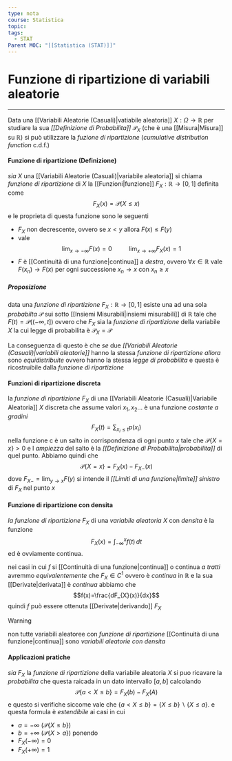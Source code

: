 ```yaml
---
type: nota
course: Statistica
topic: 
tags:
  - STAT
Parent MOC: "[[Statistica (STAT)]]"
---
```

# Funzione di ripartizione di variabili aleatorie
---
Data una [[Variabili Aleatorie (Casuali)|vatiabile aleatoria]] $X:\Omega \rightarrow \mathbb{R}$  per studiare la sua _[[Definizione di Probabilita]]_ $\mathcal{P}_{X}$  (che è una [[Misura|Misura]] su $\mathbb{R}$) si può utilizzare la _fuzione di ripartizione_ (_cumulative distribution function_ c.d.f.) 

#### Funzione di ripartizione (Definizione)
_sia_ $X$ una [[Variabili Aleatorie (Casuali)|variabile aleatoria]] si chiama _funzione di ripartizione_ di $X$ la [[Funzioni|funzione]] $F_{X}: \mathbb{R} \rightarrow[0,1]$ definita come $$F_{X}(x)=\mathcal{P}(X \leq x)$$e le proprieta di questa funzione sono le seguenti
- $F_{X}$  non decrescente, ovvero se $x<y$ allora $F(x) \leq F(y)$
- vale$$\lim_{ x \to -\infty } F(x)=0 \ \ \ \ \ \ \ \ \ \ \lim_{ x \to +\infty }F_{X}(x)=1 $$
- $F$ è [[Continuità di una funzione|continua]] a _destra_, ovvero $\forall x \in \mathbb{R}$ vale $F(x_{n})\rightarrow F(x)$ per ogni successione $x_{n}\rightarrow x$ con $x_{n}\geq x$


##### Proposizione
data una _funzione di ripartizione_ $F_{X}:\mathbb{R} \rightarrow [0,1]$ esiste una ad una sola _probabilta_ $\mathcal{P}$ sui sotto [[Insiemi Misurabili|insiemi misurabili]] di $\mathbb{R}$ tale che $F(t)=\mathcal{P}((-\infty,t])$ ovvero che $F_{X}$ sia la _funzione di ripartizione_ della variabile $X$ la cui legge di probabilita è $\mathcal{P}_{X}=\mathcal{P}$ 


La conseguenza di questo è che _se_ due _[[Variabili Aleatorie (Casuali)|variabili aleatorie]]_ hanno la stessa _funzione di ripartizione_ _allora_ sono _equidistribuite_ ovvero hanno la stessa _legge di probabilita_ e questa è ricostruibile dalla _funzione di ripartizione_

#### Funzioni di ripartizione discreta
la _funzione di ripartizione_ $F_{X}$ di una [[Variabili Aleatorie (Casuali)|Variabile Aleatoria]] $X$ discreta che assume valori $x_1,x_{2}\dots$ è una funzione _costante a gradini_ $$F_{X}(t)= \sum_{x_{i}\leq t}p(x_{i})$$
nella funzione c è un salto in corrispondenza di ogni punto $x$ tale che $\mathcal{P}\{ X=x \}>0$ e l _ampiezza_ del salto è la _[[Definizione di Probabilita|probabilita]]_ di quel punto.
Abbiamo quindi che $$\mathcal{P}\{ X=x\}=F_{X}(x)-F_{X-}(x)$$dove $F_{X-}=\lim_{ y \to x }F(y)$ si intende il _[[Limiti di una funzione|limite]] sinistro_ di $F_{X}$ nel punto $x$ 

#### Funzione di ripartizione con densita
_la funzione di ripartizione_  $F_X$ di una _variabile aleatoria_ $X$ con _densita_ è la funzione $$F_{X}(x)=\int _{-\infty}^{x}f(t) \, dt$$ ed è ovviamente continua.

nei casi in cui $f$ si [[Continuità di una funzione|continua]] o continua _a tratti_ avremmo _equivalentemente_ che $F_{X}\in C^{1}$ ovvero è _continua_ in $\mathbb{R}$ e la sua [[Derivate|derivata]] è _continua_ abbiamo che $$f(x)=\frac{dF_{X}(x)}{dx}$$quindi $f$ può essere ottenuta [[Derivate|derivando]] $F_{X}$


>[!warning]
>non tutte variabili aleatoree con _funzione di ripartizione_ [[Continuità di una funzione|continua]] sono _variabili aleatorie con densita_


#### Applicazioni  pratiche
_sia_ $F_{X}$ la _funzione di ripartizione_ della variabile aleatoria $X$ si puo ricavare la _probabilita_ che questa raicada in un dato intervallo $[a,b]$ calcolando $$\mathcal{P}\{a < X \leq b\}=F_{X}(b)-F_{X}(A)$$
e questo si verifiche siccome vale che $\{ a <X\leq b \}= \{ X \leq b \}\backslash\{ X\leq a \}$. e questa formula è _estendibile_ ai casi in cui
- $a = -\infty$ ($\mathcal{P}\{ X \leq b \}$) 
- $b=+ \infty$ ($\mathcal{P}\{ X>a \}$) 
ponendo 
- $F_{X}(-\infty)=0$
- $F_{X}(+\infty)=1$ 
